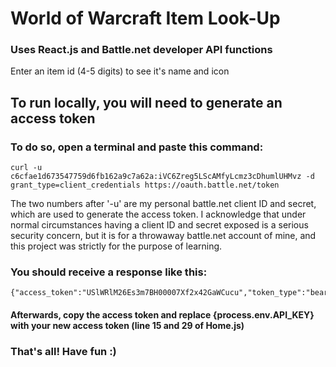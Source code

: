 # World of Warcraft Item Look-Up 
### Uses React.js and Battle.net developer API functions
Enter an item id (4-5 digits) to see it's name and icon
## To run locally, you will need to generate an access token
### To do so, open a terminal and paste this command:
```
curl -u c6cfae1d673547759d6fb162a9c7a62a:iVC6Zreg5LScAMfyLcmz3cDhumlUHMvz -d grant_type=client_credentials https://oauth.battle.net/token
```
The two numbers after '-u' are my personal battle.net client ID and secret, which are used to generate the access token. I acknowledge
that under normal circumstances having a client ID and secret exposed is a serious security concern, but it is for a throwaway battle.net account of mine,
and this project was strictly for the purpose of learning.

### You should receive a response like this:
```
{"access_token":"USlWRlM26Es3m7BH00007Xf2x42GaWCucu","token_type":"bearer","expires_in":86399,"sub":"c6cfae1d673547759d6fb162a9c7a62a"}
```
#### Afterwards, copy the access token and replace {process.env.API_KEY} with your new access token (line 15 and 29 of Home.js)
### That's all! Have fun :)
